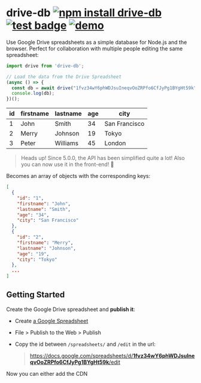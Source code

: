 # drive-db [![npm install drive-db](https://img.shields.io/badge/npm%20install-drive--db-blue.svg)](https://www.npmjs.com/package/drive-db) [![test badge](https://github.com/franciscop/drive-db/workflows/tests/badge.svg)](https://github.com/franciscop/drive-db/blob/master/index.test.js) [![demo](https://img.shields.io/badge/demo-blue.svg)](https://jsfiddle.net/franciscop/1w4t7mc5/)

Use Google Drive spreadsheets as a simple database for Node.js and the browser. Perfect for collaboration with multiple people editing the same spreadsheet:

```js
import drive from 'drive-db';

// Load the data from the Drive Spreadsheet
(async () => {
  const db = await drive("1fvz34wY6phWDJsuIneqvOoZRPfo6CfJyPg1BYgHt59k");
  console.log(db);
})();
```

| id | firstname | lastname | age | city          |
|----|-----------|----------|-----|---------------|
| 1  | John      | Smith    | 34  | San Francisco |
| 2  | Merry     | Johnson  | 19  | Tokyo         |
| 3  | Peter     | Williams | 45  | London        |

> Heads up! Since 5.0.0, the API has been simplified quite a lot! Also you can now use it in the front-end! 🎉

Becomes an array of objects with the corresponding keys:

```json
[
  {
    "id": "1",
    "firstname": "John",
    "lastname": "Smith",
    "age": "34",
    "city": "San Francisco"
  },
  {
    "id": "2",
    "firstname": "Merry",
    "lastname": "Johnson",
    "age": "19",
    "city": "Tokyo"
  },
  ...
]
```



## Getting Started

Create the Google Drive spreadsheet and **publish it**:

- Create [a Google Spreadsheet](https://www.google.com/sheets/about/)
- File > Publish to the Web > Publish
- Copy the id between `/spreadsheets/` and `/edit` in the url:

    > [https://docs.google.com/spreadsheets/d/<strong>1fvz34wY6phWDJsuIneqvOoZRPfo6CfJyPg1BYgHt59k</strong>/edit](https://docs.google.com/spreadsheets/d/1fvz34wY6phWDJsuIneqvOoZRPfo6CfJyPg1BYgHt59k/edit)

Now you can either add the CDN <script> or use a bundler. For the CDN:

```html
<script src="https://cdn.jsdelivr.net/npm/drive-db"></script>
```

Otherwise install `drive-db` in your project:

```bash
npm install drive-db
```

And then load the spreadsheet into your project:

```js
// Include the module and tell it which spreadsheet to use
const drive = require("drive-db");

// Create an async context to be able to call `await`
(async () => {
  // Load the data from the Drive Spreadsheet
  const db = await drive("1fvz34wY6phWDJsuIneqvOoZRPfo6CfJyPg1BYgHt59k");

  console.log(db);
})();
```

The table has to have a structure similar to this, where the first row are the alphanumeric field names:

| id | firstname | lastname | age | city          |
|----|-----------|----------|-----|---------------|
| 1  | John      | Smith    | 34  | San Francisco |
| 2  | Merry     | Johnson  | 19  | Tokyo         |
| 3  | Peter     | Williams | 45  | London        |

See [this document](https://docs.google.com/spreadsheets/d/1fvz34wY6phWDJsuIneqvOoZRPfo6CfJyPg1BYgHt59k/edit#gid=0) as an example. **Please do not request access to edit it**.



## API

You import a single default export depending on your configuration:

```js
// For ES7 modules
import drive from "drive-db";

// For common.js imports
const drive = require("drive-db");
```

To retrieve the data call it and await for the promise it returns:

```js
// With async/await:
const db = await drive(SHEET_ID);
const db = await drive(options);
console.log(db);

// Use the callback syntax:
drive(SHEET_ID).then(db => console.log(db));
drive(options).then(db => console.log(db));
```

**SHEET_ID**: alias of `options = { sheet: SHEET_ID }`:

```js
const db = await drive("1fvz34wY6phWDJsuIneqvOoZRPfo6CfJyPg1BYgHt59k");
console.log(db);
```

**options**: a simple object containing some options:

```js
const db = await drive({
  sheet: "1fvz34wY6phWDJsuIneqvOoZRPfo6CfJyPg1BYgHt59k",
  tab: "1",
  cache: 3600
});
```

- `sheet` (required): when editing a google spreadsheet, it's the part between `/spreadsheets/` and `/edit` in the url. Please make sure to also publish the spreadsheet before copying it (File > Publish to the Web > Publish)
- `tab` (`"1"`): the tab to use in the spreadsheet, which defaults to the first tab. It's the number *as a string* of the tab. See [this demo](https://jsfiddle.net/franciscop/oj0fg9n6/) as an example of how to load the second tab.
- `cache` (`3600`): set the maximum time (in **seconds**) that the current cache is valid. After this, the data will be loaded again when the function is called. This is really useful when combined with development env constant. Set to 0 to refresh in each request.

It returns a plain Javascript array. With ES6+, operations on arrays are great, but feel free to use Lodash or similar if you want some more advanced queries.

If you are using [server for Node.js](https://serverjs.io/) with ES6+:

```js
const drive = require("drive-db");
const sheet = "1fvz34wY6phWDJsuIneqvOoZRPfo6CfJyPg1BYgHt59k"; // Or from .env

const server = require("server");
const { get } = server.router;
const { render } = server.reply;

const home = get("/", async ctx => {
  const records = await drive(sheet);
  return render("index", { records });
});

server(home);
```

## Advanced

There are some more advanced things that you might consider. While I recommend you to read the code for this, here are a couple of examples.


### Warm the cache

To warm the cache on project launch before the first request comes in, call the promise without awaiting or doing anything with it:

```js
const drive = require("drive-db");
const sheet = "1fvz34wY6phWDJsuIneqvOoZRPfo6CfJyPg1BYgHt59k";
// Warms the cache as soon as the Node.js project is launched
drive(sheet);

const server = require("server");
const { get } = server.router;
const { render } = server.reply;

const home = get("/", async ctx => {
  // Cache is already warm when this request happens
  const records = await drive(sheet);
  return render("index", { records });
});

server(home);
```


### Refresh the cache

To force-refresh the cache at any point you can call `drive()` with a cache time of 0:

```js
drive({ sheet, cache: 0 });
```

### Load locally

This is not available anymore. Since `drive-db` returns a plain array, you can just load the data locally:

```js
const data = require("./data.json");
```



## Thanks to

- [Creating and publishing a node.js module](https://quickleft.com/blog/creating-and-publishing-a-node-js-module/)
